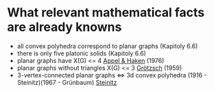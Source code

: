 # What relevant mathematical facts are already knowns

- all convex polyhedra correspond to planar graphs (Kapitoly 6.6) 
- there is only five platonic solids (Kapitoly 6.6)
- planar graphs have X(G) <= 4 [Appel & Haken](https://en.wikipedia.org/wiki/Four_color_theorem) (1976)
- planar graphs without triangles X(G) <= 3 [Grötzsch](https://en.wikipedia.org/wiki/Gr%C3%B6tzsch%27s_theorem) (1959)
- 3-vertex-connected planar graphs <=> 3d convex polyhedra (1916 - Steinitz)(1967 - Grünbaum) [Steinitz](https://en.wikipedia.org/wiki/Steinitz%27s_theorem)